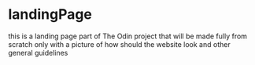 # landingPage
this is a landing page part of The Odin project that will be made fully from scratch only with a picture of how should the website look and other general guidelines
